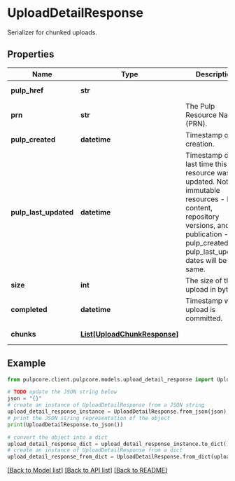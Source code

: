 # UploadDetailResponse

Serializer for chunked uploads.

## Properties

Name | Type | Description | Notes
------------ | ------------- | ------------- | -------------
**pulp_href** | **str** |  | [optional] [readonly] 
**prn** | **str** | The Pulp Resource Name (PRN). | [optional] [readonly] 
**pulp_created** | **datetime** | Timestamp of creation. | [optional] [readonly] 
**pulp_last_updated** | **datetime** | Timestamp of the last time this resource was updated. Note: for immutable resources - like content, repository versions, and publication - pulp_created and pulp_last_updated dates will be the same. | [optional] [readonly] 
**size** | **int** | The size of the upload in bytes. | 
**completed** | **datetime** | Timestamp when upload is committed. | [optional] [readonly] 
**chunks** | [**List[UploadChunkResponse]**](UploadChunkResponse.md) |  | [optional] [readonly] 

## Example

```python
from pulpcore.client.pulpcore.models.upload_detail_response import UploadDetailResponse

# TODO update the JSON string below
json = "{}"
# create an instance of UploadDetailResponse from a JSON string
upload_detail_response_instance = UploadDetailResponse.from_json(json)
# print the JSON string representation of the object
print(UploadDetailResponse.to_json())

# convert the object into a dict
upload_detail_response_dict = upload_detail_response_instance.to_dict()
# create an instance of UploadDetailResponse from a dict
upload_detail_response_from_dict = UploadDetailResponse.from_dict(upload_detail_response_dict)
```
[[Back to Model list]](../README.md#documentation-for-models) [[Back to API list]](../README.md#documentation-for-api-endpoints) [[Back to README]](../README.md)


